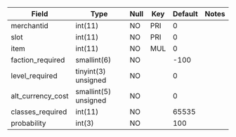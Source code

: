 **Field**|**Type**|**Null**|**Key**|**Default**|**Notes**
-----|-----|-----|-----|-----|-----
merchantid|int(11)|NO|PRI|0| 
slot|int(11)|NO|PRI|0| 
item|int(11)|NO|MUL|0| 
faction\_required|smallint(6)|NO| |-100| 
level\_required|tinyint(3) unsigned|NO| |0| 
alt\_currency\_cost|smallint(5) unsigned|NO| |0| 
classes\_required|int(11)|NO| |65535| 
probability|int(3)|NO| |100| 